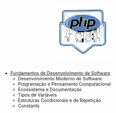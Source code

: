 <div align="center">
    <img src="readme.png" alt="logo php">
</div><br>

- [Fundamentos de Desenvolvimento de Software](/01-Desenvolvimento)
  - Desenvolvimento Moderno de Software
  - Programação e Pensamento Computacional
  - Ecossistema e Documentação
  - Tipos de Variáveis
  - Estruturas Condicionais e de Repetição
  - Constants

